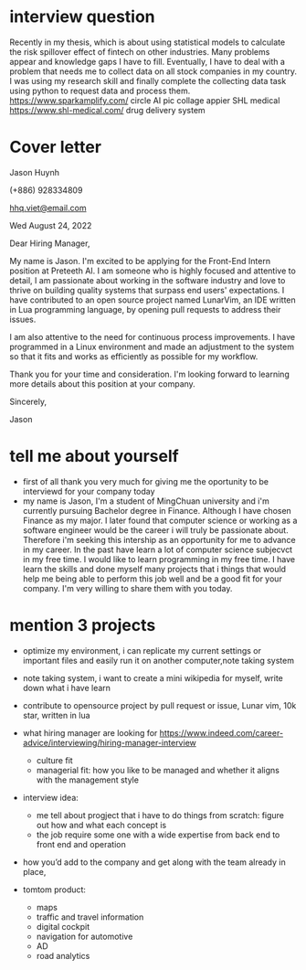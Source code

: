 # interview question

Recently in my thesis, which is about using statistical models to calculate the risk spillover effect of fintech on other industries. Many problems appear and knowledge gaps I have to fill. Eventually, I have to deal with a problem that needs me to collect data on all stock companies in my country. I was using my research skill and finally complete the collecting data task using python to request data and process them.
https://www.sparkamplify.com/
circle AI
pic collage
appier
SHL medical https://www.shl-medical.com/ drug delivery system

# Cover letter

Jason Huynh

(+886) 928334809

hhq.viet@email.com

Wed August 24, 2022

Dear Hiring Manager,

My name is Jason. I'm excited to be applying for the Front-End Intern position at Preteeth AI. I am someone who is highly focused and attentive to detail, I am passionate about working in the software industry and love to thrive on building quality systems that surpass end users' expectations. I have contributed to an open source project named LunarVim, an IDE written in Lua programming language, by opening pull requests to address their issues.

I am also attentive to the need for continuous process improvements. I have programmed in a Linux environment and made an adjustment to the system so that it fits and works as efficiently as possible for my workflow.

Thank you for your time and consideration. I'm looking forward to learning more details about this position at your company.

Sincerely,

Jason

# tell me about yourself

- first of all thank you very much for giving me the oportunity to be interviewd for your company today
- my name is Jason, I'm a student of MingChuan university and i'm currently pursuing Bachelor degree in Finance. Although I have chosen Finance as my major. I later found that computer science or working as a software engineer would be the career i will truly be passionate about. Therefore i'm seeking this intership as an opportunity for me to advance in my career. In the past have learn a lot of computer science subjecvct in my free time. I would like to learn programming in my free time. I have learn the skills and done myself many projects that i things that would help me being able to perform this job well and be a good fit for your company. I'm very willing to share them with you today.

# mention 3 projects

- optimize my environment, i can replicate my current settings or important files and easily run it on another computer,note taking system
- note taking system, i want to create a mini wikipedia for myself, write down what i have learn
- contribute to opensource project by pull request or issue, Lunar vim, 10k star, written in lua

- what hiring manager are looking for https://www.indeed.com/career-advice/interviewing/hiring-manager-interview
  - culture fit
  - managerial fit: how you like to be managed and whether it aligns with the management style
- interview idea:
  - me tell about progject that i have to do things from scratch: figure out how and what each concept is
  - the job require some one with a wide expertise from back end to front end and operation
- how you’d add to the company and get along with the team already in place,
- tomtom product:
  - maps
  - traffic and travel information
  - digital cockpit
  - navigation for automotive
  - AD
  - road analytics
